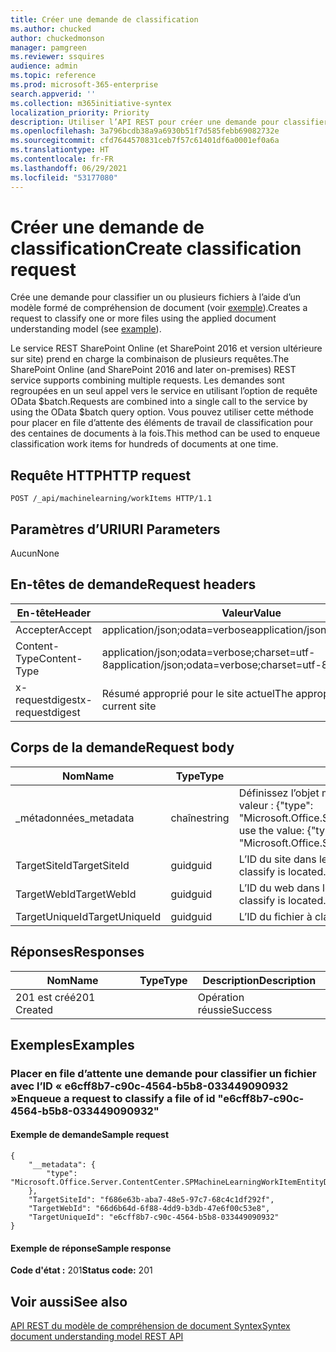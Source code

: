 ```yaml
---
title: Créer une demande de classification
ms.author: chucked
author: chuckedmonson
manager: pamgreen
ms.reviewer: ssquires
audience: admin
ms.topic: reference
ms.prod: microsoft-365-enterprise
search.appverid: ''
ms.collection: m365initiative-syntex
localization_priority: Priority
description: Utiliser l’API REST pour créer une demande pour classifier un ou plusieurs fichiers à l’aide d’un modèle formé de compréhension de document.
ms.openlocfilehash: 3a796bcdb38a9a6930b51f7d585febb69082732e
ms.sourcegitcommit: cfd7644570831ceb7f57c61401df6a0001ef0a6a
ms.translationtype: HT
ms.contentlocale: fr-FR
ms.lasthandoff: 06/29/2021
ms.locfileid: "53177080"
---
```

# <a name="create-classification-request"></a><span data-ttu-id="547a2-103">Créer une demande de classification</span><span class="sxs-lookup"><span data-stu-id="547a2-103">Create classification request</span></span>

<span data-ttu-id="547a2-104">Crée une demande pour classifier un ou plusieurs fichiers à l’aide d’un modèle formé de compréhension de document (voir [exemple](rest-createclassificationrequest.md#examples)).</span><span class="sxs-lookup"><span data-stu-id="547a2-104">Creates a request to classify one or more files using the applied document understanding model (see [example](rest-createclassificationrequest.md#examples)).</span></span>

<span data-ttu-id="547a2-105">Le service REST SharePoint Online (et SharePoint 2016 et version ultérieure sur site) prend en charge la combinaison de plusieurs requêtes.</span><span class="sxs-lookup"><span data-stu-id="547a2-105">The SharePoint Online (and SharePoint 2016 and later on-premises) REST service supports combining multiple requests.</span></span> <span data-ttu-id="547a2-106">Les demandes sont regroupées en un seul appel vers le service en utilisant l’option de requête OData $batch.</span><span class="sxs-lookup"><span data-stu-id="547a2-106">Requests are combined into a single call to the service by using the OData $batch query option.</span></span> <span data-ttu-id="547a2-107">Vous pouvez utiliser cette méthode pour placer en file d’attente des éléments de travail de classification pour des centaines de documents à la fois.</span><span class="sxs-lookup"><span data-stu-id="547a2-107">This method can be used to enqueue classification work items for hundreds of documents at one time.</span></span>

## <a name="http-request"></a><span data-ttu-id="547a2-108">Requête HTTP</span><span class="sxs-lookup"><span data-stu-id="547a2-108">HTTP request</span></span>

```
POST /_api/machinelearning/workItems HTTP/1.1
```
## <a name="uri-parameters"></a><span data-ttu-id="547a2-109">Paramètres d’URI</span><span class="sxs-lookup"><span data-stu-id="547a2-109">URI Parameters</span></span>

<span data-ttu-id="547a2-110">Aucun</span><span class="sxs-lookup"><span data-stu-id="547a2-110">None</span></span>

## <a name="request-headers"></a><span data-ttu-id="547a2-111">En-têtes de demande</span><span class="sxs-lookup"><span data-stu-id="547a2-111">Request headers</span></span>

| <span data-ttu-id="547a2-112">En-tête</span><span class="sxs-lookup"><span data-stu-id="547a2-112">Header</span></span> | <span data-ttu-id="547a2-113">Valeur</span><span class="sxs-lookup"><span data-stu-id="547a2-113">Value</span></span> |
|--------|-------|
|<span data-ttu-id="547a2-114">Accepter</span><span class="sxs-lookup"><span data-stu-id="547a2-114">Accept</span></span>|<span data-ttu-id="547a2-115">application/json;odata=verbose</span><span class="sxs-lookup"><span data-stu-id="547a2-115">application/json;odata=verbose</span></span>|
|<span data-ttu-id="547a2-116">Content-Type</span><span class="sxs-lookup"><span data-stu-id="547a2-116">Content-Type</span></span>|<span data-ttu-id="547a2-117">application/json;odata=verbose;charset=utf-8</span><span class="sxs-lookup"><span data-stu-id="547a2-117">application/json;odata=verbose;charset=utf-8</span></span>|
|<span data-ttu-id="547a2-118">x-requestdigest</span><span class="sxs-lookup"><span data-stu-id="547a2-118">x-requestdigest</span></span>|<span data-ttu-id="547a2-119">Résumé approprié pour le site actuel</span><span class="sxs-lookup"><span data-stu-id="547a2-119">The appropriate digest for current site</span></span>|

## <a name="request-body"></a><span data-ttu-id="547a2-120">Corps de la demande</span><span class="sxs-lookup"><span data-stu-id="547a2-120">Request body</span></span>

|<span data-ttu-id="547a2-121">Nom</span><span class="sxs-lookup"><span data-stu-id="547a2-121">Name</span></span>    |<span data-ttu-id="547a2-122">Type</span><span class="sxs-lookup"><span data-stu-id="547a2-122">Type</span></span>   |<span data-ttu-id="547a2-123">Description</span><span class="sxs-lookup"><span data-stu-id="547a2-123">Description</span></span> |
|--------|-------|------------|
|<span data-ttu-id="547a2-124">_métadonnées</span><span class="sxs-lookup"><span data-stu-id="547a2-124">_metadata</span></span>|<span data-ttu-id="547a2-125">chaîne</span><span class="sxs-lookup"><span data-stu-id="547a2-125">string</span></span> |<span data-ttu-id="547a2-126">Définissez l’objet méta sur le SPO.</span><span class="sxs-lookup"><span data-stu-id="547a2-126">Set the object meta on the SPO.</span></span> <span data-ttu-id="547a2-127">Utilisez toujours la valeur : {"type": "Microsoft.Office.Server.ContentCenter.SPMachineLearningWorkItemEntityData"}.</span><span class="sxs-lookup"><span data-stu-id="547a2-127">Always use the value: {"type": "Microsoft.Office.Server.ContentCenter.SPMachineLearningWorkItemEntityData"}.</span></span> |
|<span data-ttu-id="547a2-128">TargetSiteId</span><span class="sxs-lookup"><span data-stu-id="547a2-128">TargetSiteId</span></span>|<span data-ttu-id="547a2-129">guid</span><span class="sxs-lookup"><span data-stu-id="547a2-129">guid</span></span>|<span data-ttu-id="547a2-130">L’ID du site dans lequel se trouve le fichier à classifier.</span><span class="sxs-lookup"><span data-stu-id="547a2-130">The id of the site where the file to classify is located.</span></span>|
|<span data-ttu-id="547a2-131">TargetWebId</span><span class="sxs-lookup"><span data-stu-id="547a2-131">TargetWebId</span></span>|<span data-ttu-id="547a2-132">guid</span><span class="sxs-lookup"><span data-stu-id="547a2-132">guid</span></span>|<span data-ttu-id="547a2-133">L’ID du web dans lequel se trouve le fichier à classifier.</span><span class="sxs-lookup"><span data-stu-id="547a2-133">The id of the web where the file to classify is located.</span></span>|
|<span data-ttu-id="547a2-134">TargetUniqueId</span><span class="sxs-lookup"><span data-stu-id="547a2-134">TargetUniqueId</span></span>|<span data-ttu-id="547a2-135">guid</span><span class="sxs-lookup"><span data-stu-id="547a2-135">guid</span></span>|<span data-ttu-id="547a2-136">L’ID du fichier à classifier.</span><span class="sxs-lookup"><span data-stu-id="547a2-136">The id of the file to classify.</span></span>|

## <a name="responses"></a><span data-ttu-id="547a2-137">Réponses</span><span class="sxs-lookup"><span data-stu-id="547a2-137">Responses</span></span>

| <span data-ttu-id="547a2-138">Nom</span><span class="sxs-lookup"><span data-stu-id="547a2-138">Name</span></span>   | <span data-ttu-id="547a2-139">Type</span><span class="sxs-lookup"><span data-stu-id="547a2-139">Type</span></span>  | <span data-ttu-id="547a2-140">Description</span><span class="sxs-lookup"><span data-stu-id="547a2-140">Description</span></span>|
|--------|-------|------------|
|<span data-ttu-id="547a2-141">201 est créé</span><span class="sxs-lookup"><span data-stu-id="547a2-141">201 Created</span></span>| |<span data-ttu-id="547a2-142">Opération réussie</span><span class="sxs-lookup"><span data-stu-id="547a2-142">Success</span></span>|

## <a name="examples"></a><span data-ttu-id="547a2-143">Exemples</span><span class="sxs-lookup"><span data-stu-id="547a2-143">Examples</span></span>

### <a name="enqueue-a-request-to-classify-a-file-of-id-e6cff8b7-c90c-4564-b5b8-033449090932"></a><span data-ttu-id="547a2-144">Placer en file d’attente une demande pour classifier un fichier avec l’ID « e6cff8b7-c90c-4564-b5b8-033449090932 »</span><span class="sxs-lookup"><span data-stu-id="547a2-144">Enqueue a request to classify a file of id "e6cff8b7-c90c-4564-b5b8-033449090932"</span></span>

#### <a name="sample-request"></a><span data-ttu-id="547a2-145">Exemple de demande</span><span class="sxs-lookup"><span data-stu-id="547a2-145">Sample request</span></span>

```
{
    "__metadata": {
        "type": "Microsoft.Office.Server.ContentCenter.SPMachineLearningWorkItemEntityData"
    },
    "TargetSiteId": "f686e63b-aba7-48e5-97c7-68c4c1df292f",
    "TargetWebId": "66d6b64d-6f88-4dd9-b3db-47e6f00c53e8",
    "TargetUniqueId": "e6cff8b7-c90c-4564-b5b8-033449090932"
}
```

#### <a name="sample-response"></a><span data-ttu-id="547a2-146">Exemple de réponse</span><span class="sxs-lookup"><span data-stu-id="547a2-146">Sample response</span></span>

<span data-ttu-id="547a2-147">**Code d'état :** 201</span><span class="sxs-lookup"><span data-stu-id="547a2-147">**Status code:** 201</span></span>

## <a name="see-also"></a><span data-ttu-id="547a2-148">Voir aussi</span><span class="sxs-lookup"><span data-stu-id="547a2-148">See also</span></span>

[<span data-ttu-id="547a2-149">API REST du modèle de compréhension de document Syntex</span><span class="sxs-lookup"><span data-stu-id="547a2-149">Syntex document understanding model REST API</span></span>](syntex-model-rest-api.md)
